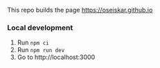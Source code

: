 This repo builds the page https://oseiskar.github.io

### Local development

 1. Run `npm ci`
 2. Run `npm run dev`
 3. Go to http://localhost:3000
